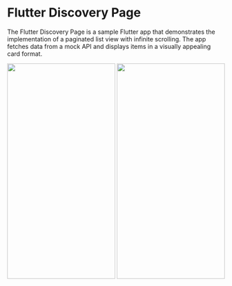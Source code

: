 # Flutter Discovery Page

The Flutter Discovery Page is a sample Flutter app that demonstrates the implementation of a paginated list view with infinite scrolling. The app fetches data from a mock API and displays items in a visually appealing card format.

<img src="https://github.com/prachisuman25/discover/assets/78547011/3e4f8fe5-d399-488a-8859-ce0cf12a73f8" width="250" height="500"> <img src="https://github.com/prachisuman25/discover/assets/78547011/a388c9ec-3a9c-43ff-bb15-261834f69806" width="250" height="500">



